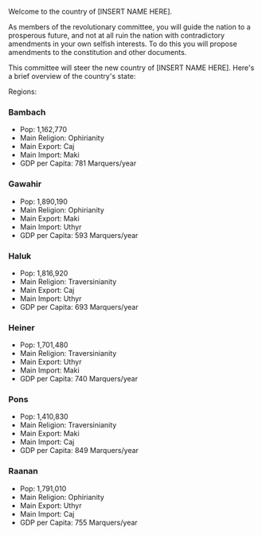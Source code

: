Welcome to the country of [INSERT NAME HERE].

As members of the revolutionary committee, you will guide the nation to a prosperous future, and not at all ruin the nation with contradictory amendments in your own selfish interests. To do this you will propose amendments to the constitution and other documents.

This committee will steer the new country of [INSERT NAME HERE]. Here's a brief overview of the country's state:

Regions:
### Bambach
- Pop: 1,162,770
- Main Religion: Ophirianity
- Main Export: Caj
- Main Import: Maki
- GDP per Capita: 781 Marquers/year

### Gawahir
- Pop: 1,890,190
- Main Religion: Ophirianity
- Main Export: Maki
- Main Import: Uthyr
- GDP per Capita: 593 Marquers/year

### Haluk
- Pop: 1,816,920
- Main Religion: Traversinianity
- Main Export: Caj
- Main Import: Uthyr
- GDP per Capita: 693 Marquers/year

### Heiner
- Pop: 1,701,480
- Main Religion: Traversinianity
- Main Export: Uthyr
- Main Import: Maki
- GDP per Capita: 740 Marquers/year

### Pons
- Pop: 1,410,830
- Main Religion: Traversinianity
- Main Export: Maki
- Main Import: Caj
- GDP per Capita: 849 Marquers/year

### Raanan
- Pop: 1,791,010
- Main Religion: Ophirianity
- Main Export: Uthyr
- Main Import: Caj
- GDP per Capita: 755 Marquers/year

